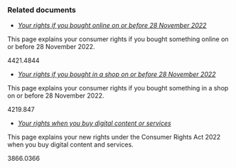 ###  Related documents

  * [ _Your rights if you bought online on or before 28 November 2022_ ](/en/consumer/products-and-services-bought-before-november-2022/your-rights-if-you-bought-online-before-november-2022/)

This page explains your consumer rights if you bought something online on or
before 28 November 2022.

4421.4844

  * [ _Your rights if you bought in a shop on or before 28 November 2022_ ](/en/consumer/products-and-services-bought-before-november-2022/your-rights-if-you-bought-in-a-shop-before-november-2022/)

This page explains your consumer rights if you bought something in a shop on
or before 28 November 2022.

4219.847

  * [ _Your rights when you buy digital content or services_ ](/en/consumer/buying-digital-content-and-services/your-rights-when-you-buy-digital-content-or-services/)

This page explains your new rights under the Consumer Rights Act 2022 when you
buy digital content and services.

3866.0366
